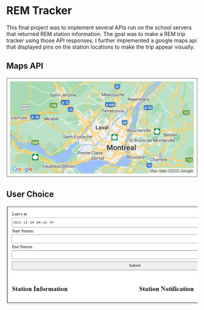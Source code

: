 # REM Tracker

This final project was to implement several APIs run on the school servers that returned REM station information. The goal was to make a REM trip tracker using those API responses. I further implemented a google maps api that displayed pins on the station locations to make the trip appear visually.

## Maps API
![Maps](./assets/MAPS-API.png)

## User Choice
![Choice](./assets/User_input.png)